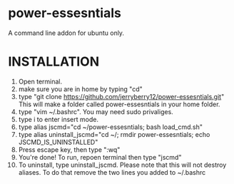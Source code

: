 # power-essesntials
A command line addon for ubuntu only.
# INSTALLATION
1. Open terminal.
2. make sure you are in home by typing "cd"
3. type "git clone https://github.com/jerryberry12/power-essesntials.git" This will make a folder called power-essesntials in your home folder.
4. type "vim ~/.bashrc". You may need sudo privaliges.
5. type i to enter insert mode.
6. type alias jscmd="cd ~/power-essesntials; bash load_cmd.sh"
7. type alias uninstall_jscmd="cd ~/; rmdir power-essesntials; echo JSCMD_IS_UNINSTALLED"
8. Press escape key, then type ":wq"
9. You're done! To run, repoen terminal then type "jscmd"
10. To uninstall, type uninstall_jscmd. Please note that this will not destroy aliases. To do that remove the two lines you added to ~/.bashrc
